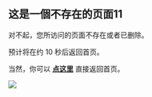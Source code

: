 ## 这是一個不存在的页面11

对不起，您所访问的页面不存在或者已删除。

预计将在约 <span id="timeout">10</span> 秒后返回首页。

当然，你可以 **[点这里](#/WORKFLOWS4COMPANY)** 直接返回首页。

<img src="https://gitcode.net/GaloisField/WORKFLOWS4COMPANY/-/raw/master/resources/pic/logo/404_2.jpeg"></img>

<script>

let countTime = 10;

function count() {

  document.getElementById('timeout').textContent = countTime;
  countTime -= 1;
  if(countTime === 0){

    if (window.location.href.match("WORKFLOWS4COMPANY") == null){
        location.href = window.location.host;
    }else{
        location.href = window.location.host + '/#/WORKFLOWS4COMPANY';
    }
  }
  setTimeout(() => {
    count();
  }, 1000);
}

count();
</script>